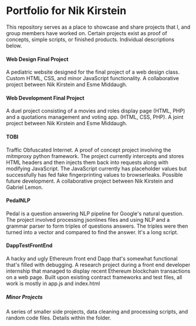 # Portfolio for Nik Kirstein
This repository serves as a place to showcase and share projects that I, and group members have worked on.  Certain projects exist as proof of concepts, simple scripts, or finished products. Individual descriptions below.

#### Web Design Final Project
A pediatric website designed for the final project of a web design class.  Custom HTML, CSS, and minor JavaScript functionality.  A collaborative project between Nik Kirstein and Esme Middaugh.

#### Web Development Final Project
A duel project consisting of a movies and roles display page (HTML, PHP) and a quotations management and voting app. (HTML, CSS, PHP).  A joint project between Nik Kirstein and Esme Middaugh.

#### TOBI
Traffic Obfuscated Internet.  A proof of concept project involving the mitmproxy python framework.  The project currently intercepts and stores HTML headers and then injects them back into requests along with modifying JavaScript.  The JavaScript currently has placeholder values but successfully has fed fake fingerprinting values to browserleaks.  Possible future development.  A collaborative project between Nik Kirstein and Gabriel Lemon.

#### PedalNLP
Pedal is a question answering NLP pipeline for Google's natural question.  The project involved processing jsonlines files and using NLP and a grammar parser to form triples of questions answers.  The triples were then turned into a vector and compared to find the answer.  It's a long script.

#### DappTestFrontEnd
A hacky and ugly Ethereum front end Dapp that's somewhat functional that's filled with debugging.  A research project during a front end developer internship that managed to display recent Ethereum blockchain transactions on a web page.  Built upon existing contract frameworks and test files, all work is mostly in app.js and index.html

##### Minor Projects
A series of smaller side projects, data cleaning and processing scripts, and random code files.  Details within the folder.
